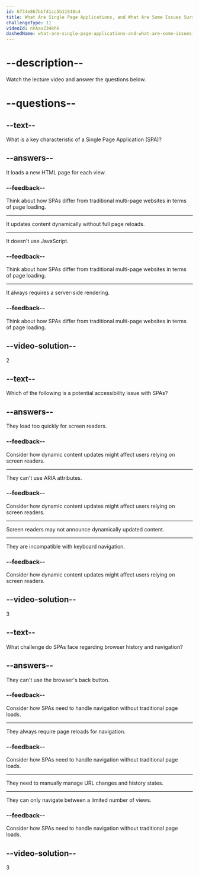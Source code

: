 ```yaml
---
id: 6734e867bbf41cc5b11648c4
title: What Are Single Page Applications, and What Are Some Issues Surrounding Them?
challengeType: 11
videoId: nVAaxZ34khk
dashedName: what-are-single-page-applications-and-what-are-some-issues-surrounding-them
---
```


# --description--

Watch the lecture video and answer the questions below.

# --questions--

## --text--

What is a key characteristic of a Single Page Application (SPA)?

## --answers--

It loads a new HTML page for each view.

### --feedback--

Think about how SPAs differ from traditional multi-page websites in terms of page loading.

---

It updates content dynamically without full page reloads.

---

It doesn't use JavaScript.

### --feedback--

Think about how SPAs differ from traditional multi-page websites in terms of page loading.

---

It always requires a server-side rendering.

### --feedback--

Think about how SPAs differ from traditional multi-page websites in terms of page loading.

## --video-solution--

2

## --text--

Which of the following is a potential accessibility issue with SPAs?

## --answers--

They load too quickly for screen readers.

### --feedback--

Consider how dynamic content updates might affect users relying on screen readers.

---

They can't use ARIA attributes.

### --feedback--

Consider how dynamic content updates might affect users relying on screen readers.

---

Screen readers may not announce dynamically updated content.

---

They are incompatible with keyboard navigation.

### --feedback--

Consider how dynamic content updates might affect users relying on screen readers.

## --video-solution--

3

## --text--

What challenge do SPAs face regarding browser history and navigation?

## --answers--

They can't use the browser's back button.

### --feedback--

Consider how SPAs need to handle navigation without traditional page loads.

---

They always require page reloads for navigation.

### --feedback--

Consider how SPAs need to handle navigation without traditional page loads.

---

They need to manually manage URL changes and history states.

---

They can only navigate between a limited number of views.

### --feedback--

Consider how SPAs need to handle navigation without traditional page loads.

## --video-solution--

3
